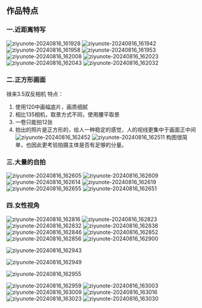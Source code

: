 ## 作品特点
### 一.近距离特写
![ziyunote-20240816_161928](https://gitee.com/kawahara0616/photographnotes/raw/master/imgs/202408161619905.png)
![ziyunote-20240816_161942](https://gitee.com/kawahara0616/photographnotes/raw/master/imgs/202408161619524.png)
![ziyunote-20240816_161958](https://gitee.com/kawahara0616/photographnotes/raw/master/imgs/202408161619636.png)
![ziyunote-20240816_161953](https://gitee.com/kawahara0616/photographnotes/raw/master/imgs/202408161619267.png)
![ziyunote-20240816_162008](https://gitee.com/kawahara0616/photographnotes/raw/master/imgs/202408161620424.png)
![ziyunote-20240816_162023](https://gitee.com/kawahara0616/photographnotes/raw/master/imgs/202408161620674.png)
![ziyunote-20240816_162043](https://gitee.com/kawahara0616/photographnotes/raw/master/imgs/202408161620291.png)
![ziyunote-20240816_162032](https://gitee.com/kawahara0616/photographnotes/raw/master/imgs/202408161620377.png)
### 二.正方形画面
禄来3.5双反相机
特点：
1. 使用120中画幅底片，画质细腻
2. 相比135相机，取景方式不同，使用腰平取景
3. 一卷只能拍12张
4. 拍出的照片是正方形的，给人一种稳定的感觉，人的视线更集中于画面正中间
![ziyunote-20240816_162452](https://gitee.com/kawahara0616/photographnotes/raw/master/imgs/202408161624884.png)
![ziyunote-20240816_162511](https://gitee.com/kawahara0616/photographnotes/raw/master/imgs/202408161625090.png)
构图很简单，也因此更考验拍摄主体是否有足够的分量。
### 三.大量的自拍
![ziyunote-20240816_162605](https://gitee.com/kawahara0616/photographnotes/raw/master/imgs/202408161626703.png)
![ziyunote-20240816_162609](https://gitee.com/kawahara0616/photographnotes/raw/master/imgs/202408161626832.png)
![ziyunote-20240816_162614](https://gitee.com/kawahara0616/photographnotes/raw/master/imgs/202408161626639.png)
![ziyunote-20240816_162619](https://gitee.com/kawahara0616/photographnotes/raw/master/imgs/202408161626092.png)
![ziyunote-20240816_162655](https://gitee.com/kawahara0616/photographnotes/raw/master/imgs/202408161626573.png)
![ziyunote-20240816_162651](https://gitee.com/kawahara0616/photographnotes/raw/master/imgs/202408161626120.png)
### 四.女性视角
![ziyunote-20240816_162816](https://gitee.com/kawahara0616/photographnotes/raw/master/imgs/202408161628297.png)
![ziyunote-20240816_162823](https://gitee.com/kawahara0616/photographnotes/raw/master/imgs/202408161628294.png)
![ziyunote-20240816_162832](https://gitee.com/kawahara0616/photographnotes/raw/master/imgs/202408161628190.png)
![ziyunote-20240816_162838](https://gitee.com/kawahara0616/photographnotes/raw/master/imgs/202408161628333.png)
![ziyunote-20240816_162846](https://gitee.com/kawahara0616/photographnotes/raw/master/imgs/202408161628286.png)
![ziyunote-20240816_162852](https://gitee.com/kawahara0616/photographnotes/raw/master/imgs/202408161628157.png)
![ziyunote-20240816_162856](https://gitee.com/kawahara0616/photographnotes/raw/master/imgs/202408161628587.png)
![ziyunote-20240816_162900](https://gitee.com/kawahara0616/photographnotes/raw/master/imgs/202408161629033.png)

![ziyunote-20240816_162943](https://gitee.com/kawahara0616/photographnotes/raw/master/imgs/202408161629577.png)

![ziyunote-20240816_162949](https://gitee.com/kawahara0616/photographnotes/raw/master/imgs/202408161629355.png)

![ziyunote-20240816_162955](https://gitee.com/kawahara0616/photographnotes/raw/master/imgs/202408161629437.png)

![ziyunote-20240816_162959](https://gitee.com/kawahara0616/photographnotes/raw/master/imgs/202408161629970.png)
![ziyunote-20240816_163003](https://gitee.com/kawahara0616/photographnotes/raw/master/imgs/202408161630949.png)
![ziyunote-20240816_163009](https://gitee.com/kawahara0616/photographnotes/raw/master/imgs/202408161630232.png)
![ziyunote-20240816_163016](https://gitee.com/kawahara0616/photographnotes/raw/master/imgs/202408161630292.png)
![ziyunote-20240816_163023](https://gitee.com/kawahara0616/photographnotes/raw/master/imgs/202408161630810.png)
![ziyunote-20240816_163030](https://gitee.com/kawahara0616/photographnotes/raw/master/imgs/202408161630758.png)
